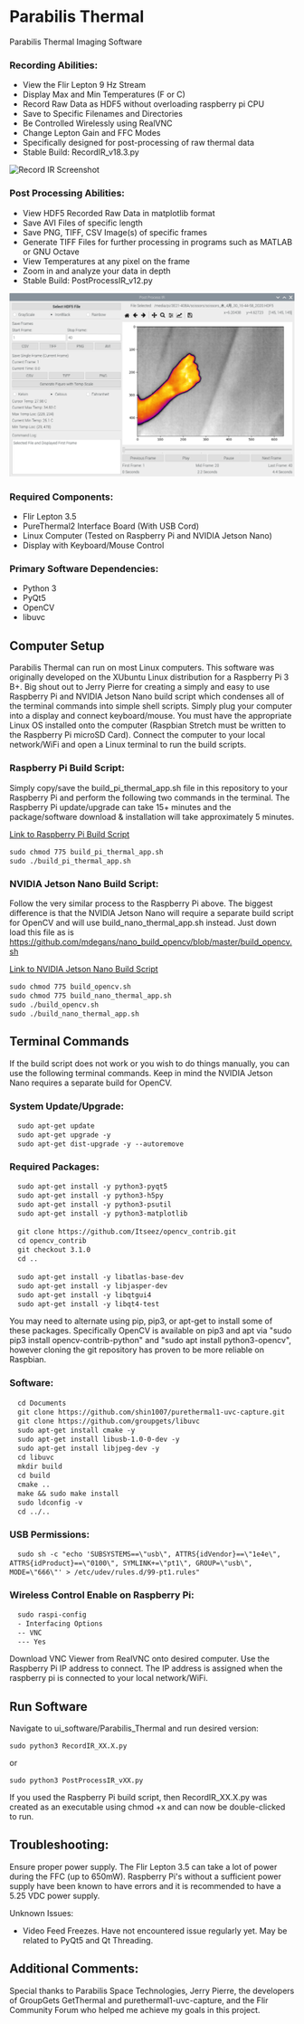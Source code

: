 # Parabilis Thermal

Parabilis Thermal Imaging Software

### Recording Abilities:

- View the Flir Lepton 9 Hz Stream
- Display Max and Min Temperatures (F or C)
- Record Raw Data as HDF5 without overloading raspberry pi CPU
- Save to Specific Filenames and Directories
- Be Controlled Wirelessly using RealVNC
- Change Lepton Gain and FFC Modes
- Specifically designed for post-processing of raw thermal data
- Stable Build: RecordIR_v18.3.py

![Record IR Screenshot](/images/RecordIR.jpg?raw=true)

### Post Processing Abilities:

- View HDF5 Recorded Raw Data in matplotlib format
- Save AVI Files of specific length
- Save PNG, TIFF, CSV Image(s) of specific frames
- Generate TIFF Files for further processing in programs such as MATLAB or GNU Octave
- View Temperatures at any pixel on the frame
- Zoom in and analyze your data in depth
- Stable Build: PostProcessIR_v12.py

![Post Process IR Screenshot](/images/PostProcessIR.png?raw=true)

### Required Components:

- Flir Lepton 3.5
- PureThermal2 Interface Board (With USB Cord)
- Linux Computer (Tested on Raspberry Pi and NVIDIA Jetson Nano)
- Display with Keyboard/Mouse Control

### Primary Software Dependencies:

- Python 3
- PyQt5
- OpenCV
- libuvc

## Computer Setup

Parabilis Thermal can run on most Linux computers. This software was originally developed on the XUbuntu Linux distribution for a Raspberry Pi 3 B+. Big shout out to Jerry Pierre for creating a simply and easy to use Raspberry Pi and NVIDIA Jetson Nano build script which condenses all of the terminal commands into simple shell scripts. Simply plug your computer into a display and connect keyboard/mouse. You must have the appropriate Linux OS installed onto the computer (Raspbian Stretch must be written to the Raspberry Pi microSD Card). Connect the computer to your local network/WiFi and open a Linux terminal to run the build scripts.

### Raspberry Pi Build Script:

Simply copy/save the build_pi_thermal_app.sh file in this repository to your Raspberry Pi and perform the following two commands in the terminal. The Raspberry Pi update/upgrade can take 15+ minutes and the package/software download & installation will take approximately 5 minutes.

[Link to Raspberry Pi Build Script](https://raw.githubusercontent.com/shin1007/purethermal1-uvc-capture/master/build_pi_thermal_app.sh)

```
sudo chmod 775 build_pi_thermal_app.sh
sudo ./build_pi_thermal_app.sh
```

### NVIDIA Jetson Nano Build Script:

Follow the very similar process to the Raspberry Pi above. The biggest difference is that the NVIDIA Jetson Nano will require a separate build script for OpenCV and will use build_nano_thermal_app.sh instead. Just down load this file as is https://github.com/mdegans/nano_build_opencv/blob/master/build_opencv.sh

[Link to NVIDIA Jetson Nano Build Script](https://raw.githubusercontent.com/shin1007/purethermal1-uvc-capture/master/build_nano_thermal_app.sh)

```
sudo chmod 775 build_opencv.sh
sudo chmod 775 build_nano_thermal_app.sh
sudo ./build_opencv.sh
sudo ./build_nano_thermal_app.sh
```

## Terminal Commands

If the build script does not work or you wish to do things manually, you can use the following terminal commands. Keep in mind the NVIDIA Jetson Nano requires a separate build for OpenCV.

### System Update/Upgrade:

```
  sudo apt-get update
  sudo apt-get upgrade -y
  sudo apt-get dist-upgrade -y --autoremove
```

### Required Packages:

```
  sudo apt-get install -y python3-pyqt5
  sudo apt-get install -y python3-h5py
  sudo apt-get install -y python3-psutil
  sudo apt-get install -y python3-matplotlib

  git clone https://github.com/Itseez/opencv_contrib.git
  cd opencv_contrib
  git checkout 3.1.0
  cd ..

  sudo apt-get install -y libatlas-base-dev
  sudo apt-get install -y libjasper-dev
  sudo apt-get install -y libqtgui4
  sudo apt-get install -y libqt4-test
```

You may need to alternate using pip, pip3, or apt-get to install some of these packages. Specifically OpenCV is available on pip3 and apt via "sudo pip3 install opencv-contrib-python" and "sudo apt install python3-opencv", however cloning the git repository has proven to be more reliable on Raspbian.

### Software:

```
  cd Documents
  git clone https://github.com/shin1007/purethermal1-uvc-capture.git
  git clone https://github.com/groupgets/libuvc
  sudo apt-get install cmake -y
  sudo apt-get install libusb-1.0-0-dev -y
  sudo apt-get install libjpeg-dev -y
  cd libuvc
  mkdir build
  cd build
  cmake ..
  make && sudo make install
  sudo ldconfig -v
  cd ../..
```

### USB Permissions:

```
  sudo sh -c "echo 'SUBSYSTEMS==\"usb\", ATTRS{idVendor}==\"1e4e\", ATTRS{idProduct}==\"0100\", SYMLINK+=\"pt1\", GROUP=\"usb\", MODE=\"666\"' > /etc/udev/rules.d/99-pt1.rules"
```

### Wireless Control Enable on Raspberry Pi:

```
  sudo raspi-config
  - Interfacing Options
  -- VNC
  --- Yes
```

Download VNC Viewer from RealVNC onto desired computer. Use the Raspberry Pi IP address to connect. The IP address is assigned when the raspberry pi is connected to your local network/WiFi.

## Run Software

Navigate to ui_software/Parabilis_Thermal and run desired version:

```
sudo python3 RecordIR_XX.X.py
```

or

```
sudo python3 PostProcessIR_vXX.py
```

If you used the Raspberry Pi build script, then RecordIR_XX.X.py was created as an executable using chmod +x and can now be double-clicked to run.

## Troubleshooting:

Ensure proper power supply. The Flir Lepton 3.5 can take a lot of power during the FFC (up to 650mW). Raspberry Pi's without a sufficient power supply have been known to have errors and it is recommended to have a 5.25 VDC power supply.

Unknown Issues:

- Video Feed Freezes. Have not encountered issue regularly yet. May be related to PyQt5 and Qt Threading.

## Additional Comments:

Special thanks to Parabilis Space Technologies, Jerry Pierre, the developers of GroupGets GetThermal and purethermal1-uvc-capture, and the Flir Community Forum who helped me achieve my goals in this project.
